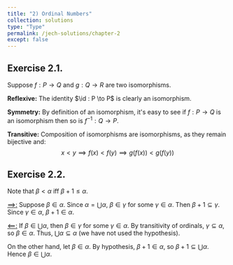 ```yaml
---
title: "2) Ordinal Numbers"
collection: solutions
type: "Type"
permalink: /jech-solutions/chapter-2
except: false
---
```


## Exercise 2.1.
Suppose $f : P \to Q$ and $g : Q \to R$ are two isomorphisms.
    
<b>Reflexive:</b> The identity $\id : P \to P$ is clearly an isomorphism.
    
<b>Symmetry:</b> By definition of an isomorphism, it's easy to see if $f : P \to Q$ is an isomorphism then so is $f^{-1} : Q \to P$.
    
<b>Transitive:</b> Composition of isomorphisms are isomorphisms, as they remain bijective and:
$$
  x < y \implies f(x) < f(y) \implies g(f(x)) < g(f(y))
$$

## Exercise 2.2.
Note that $\beta < \alpha$ iff $\beta + 1 \leq \alpha$.

<u>$\implies$:</u> Suppose $\beta \in \alpha$. Since $\alpha = \bigcup \alpha$, $\beta \in \gamma$ for some $\gamma \in \alpha$. Then $\beta + 1 \subseteq \gamma$. Since $\gamma \in \alpha$, $\beta + 1 \in \alpha$.
    
<u>$\impliedby$:</u> If $\beta \in \bigcup \alpha$, then $\beta \in \gamma$ for some $\gamma \in \alpha$. By transitivity of ordinals, $\gamma \subseteq \alpha$, so $\beta \in \alpha$. Thus, $\bigcup \alpha \subseteq \alpha$ (we have not used the hypothesis).
    
On the other hand, let $\beta \in \alpha$. By hypothesis, $\beta + 1 \in \alpha$, so $\beta + 1 \subseteq \bigcup\alpha$. Hence $\beta \in \bigcup\alpha$.

</body>
